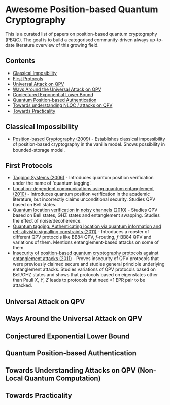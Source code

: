 # Awesome Position-based Quantum Cryptography
This is a curated list of papers on position-based quantum cryptography (PBQC). The goal is to build a categorised community-driven always up-to-date literature overview of this growing field.

## Contents

- [Classical Imposibility](#classical-impossiblity)
- [First Protocols](#first-protocols)
- [Universal Attack on QPV](#universal-attack-QPV)
- [Ways Around the Universal Attack on QPV](#ways-around-universal-attack-QPV)
- [Conjectured Exponential Lower Bound](#conjectured-exp-lower-bound)
- [Quantum Position-based Authentication](#QPA)
- [Towards understanding NLQC / attacks on QPV](#towards-NLQC)
- [Towards Practicality](#practicality)

## Classical Impossibility

- [Position-based Cryptography (2009)](https://doi.org/10.1007/978-3-642-03356-8_23) - Establishes classical impossibility of position-based cryptography in the vanilla model. Shows possibility in bounded-storage model.

## First Protocols

- [Tagging Systems (2006)](https://patents.google.com/patent/US20060022832A1/en) - Introduces quantum position verification under the name of 'quantum tagging'.
- [Location-dependent communications using
quantum entanglement (2010)](https://doi.org/10.1103/PhysRevA.81.042319) - Introduces quantum position verification in the academic literature, but incorrectly claims unconditional security. Studies QPV based on Bell states.
- [Quantum location verification in noisy channels (2010)](https://doi.org/10.1109/GLOCOM.2010.5684009) - Studies QPV based on Bell states, GHZ states and entanglement swapping. Studies the effect of noise/decoherence.
- [Quantum
tagging: Authenticating location via quantum information and rel-
ativistic signalling constraints (2011)](https://doi.org/10.1103/PhysRevA.84.012326) - Introduces a rooster of different QPV protocols like BB84 QPV, $f$-routing, $f$-BB84 QPV and variations of them. Mentions entanglement-based attacks on some of them.
- [Insecurity of position-based
quantum cryptography protocols against entanglement attacks (2011)](https://doi.org/10.1103/PhysRevA.83.012322) - Proves insecurity of QPV protocols that were previously claimed secure and studies general principle underlying entanglement attacks. Studies variations of QPV protocols based on Bell/GHZ states and shows that protocols based on eigenstates other than Pauli $X$, $Y$, $Z$ leads to protocols that need >1 EPR pair to be attacked.

## Universal Attack on QPV

## Ways Around the Universal Attack on QPV

## Conjectured Exponential Lower Bound

## Quantum Position-based Authentication

## Towards Understanding Attacks on QPV (Non-Local Quantum Computation)

## Towards Practicality
